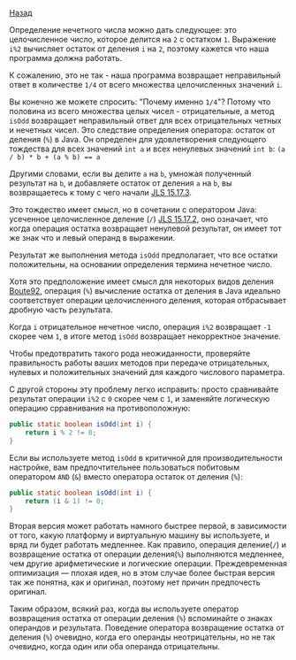 [Назад](https://github.com/YaroslavMizgirev/JavaPuzzlers/blob/main/Puzzle1-Oddity/README.md)

Определение нечетного числа можно дать следующее: это целочисленное число, которое делится на ```2``` с остатком ```1```.
Выражение ```i%2``` вычисляет остаток от деления ```i``` на ```2```, поэтому кажется что наша программа должна работать.

К сожалению, это не так - наша программа возвращает неправильный ответ в количестве ```1/4``` от всего множества целочисленных значений ```i```.

Вы конечно же можете спросить: "Почему именно ```1/4```"?
Потому что половина из всего множества целых чисел - отрицательные, а метод ```isOdd``` возвращает неправильный ответ для всех отрицательных четных и нечетных чисел.
Это следствие определения оператора: остаток от деления (```%```) в Java.
Он определен для удовлетворения следующего тождества для всех значений ```int a``` и всех ненулевых значений ```int b```:
```(a / b) * b + (a % b) == a```

Другими словами, если вы делите ```a``` на ```b```, умножая полученный результат на ```b```, и добавляете остаток от деления ```a``` на ```b```, вы возвращаетесь к тому с чего начали [JLS 15.17.3](https://docs.oracle.com/javase/specs/jls/se17/html/jls-15.html#jls-15.17.3).

Это тождество имеет смысл, но в сочетании с оператором Java: усеченное целочисленное деление (```/```) [JLS 15.17.2](https://docs.oracle.com/javase/specs/jls/se17/html/jls-15.html#jls-15.17.2), оно означает, что когда операция остатка возвращает ненулевой результат, он
имеет тот же знак что и левый операнд в выражении.

Результат же выполнения метода ```isOdd``` предполагает, что все остатки положительны, на основании определения термина нечетное число.

Хотя это предположение имеет смысл для некоторых видов деления [Boute92](https://dl.acm.org/doi/10.1145/128861.128862?dl=ACM&coll=portal "Boute, Raymond. “The Euclidean definition of the functions div and mod.” In ACM Transactions on Programming Languages and Systems, Vol. 14, No. 2 (April 1992): 127–144."), операция (```%```) вычисление остатка от деления в Java идеально соответствует операции целочисленного деления, которая отбрасывает дробную часть результата.

Когда ```i``` отрицательное нечетное число, операция ```i%2``` возвращает ```-1``` скорее чем ```1```, в итоге метод ```isOdd``` возвращает некорректное значение.

Чтобы предотвратить такого рода неожиданности, проверяйте правильность работы ваших методов при передаче отрицательных, нулевых и положительных значений для каждого числового параметра.

С другой стороны эту проблему легко исправить: просто сравнивайте результат операции ```i%2``` с ```0``` скорее чем с ```1```, и заменяйте логическую операцию срравнивания на противоположную:

```java
public static boolean isOdd(int i) {
    return i % 2 != 0;
}
```

Если вы используете метод ```isOdd``` в критичной для производительности настройке, вам предпочтительнее пользоваться побитовым оператором ```AND``` (```&```) вместо оператора остаток от деления (```%```):

```java
public static boolean isOdd(int i) {
    return (i & 1) != 0;
}
```

Вторая версия может работать намного быстрее первой, в зависимости от того, какую платформу и виртуальную машину вы используете, и вряд ли будет работать медленнее.
Как правило, операция деление(```/```) и возвращение остатка от операции деления(```%```) выполняются медленнее, чем другие арифметические и логические операции.
Преждевременная оптимизация — плохая идея, но в этом случае более быстрая версия так же понятна, как и оригинал, поэтому нет причин предпочесть оригинал.

Таким образом, всякий раз, когда вы используете оператор возвращения остатка от операции деления (```%```) вспоминайте о знаках операндов и результата.
Поведение оператора возвращение остатка от деления (```%```) очевидно, когда его операнды неотрицательны, но не так очевидно, когда один или оба операнда отрицательны.
